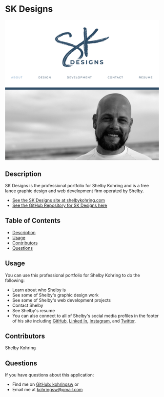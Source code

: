 # SK Designs

![SK Designs Landing Page](src/assets/images/sk-designs-screenshot.png)

## Description
SK Designs is the professional portfolio for Shelby Kohring and is a free lance graphic design and web development firm operated by Shelby. 

- [See the SK Designs site at shelbykohring.com](www.shelbykohring.com)
- [See the GitHub Repository for SK Designs here](https://github.com/shelbykohring/kohringsw-react)

## Table of Contents
- [Description](#description)
- [Usage](#usage)
- [Contributors](#contributors)
- [Questions](#questions)

## Usage
You can use this professional portfolio for Shelby Kohring to do the following:
- Learn about who Shelby is
- See some of Shelby's graphic design work
- See some of Shelby's web development projects
- Contact Shelby
- See Shelby's resume
- You can also connect to all of Shelby's social media profiles in the footer of his site including [GitHub](https://www.github.com/shelbykohring), [Linked In](https://www.linkedin.com/in/shelbykohring/), [Instagram](https://www.instagram.com/shelbykohring), and [Twitter](https://twitter.com/shelbykohring/).

## Contributors
Shelby Kohring

## Questions
If you have questions about this application: 
- Find me on [GitHub: kohringsw](https://github.com/shelbykohring) or 
- Email me at [kohringsw@gmail.com](mailto:kohringsw@gmail.com)
